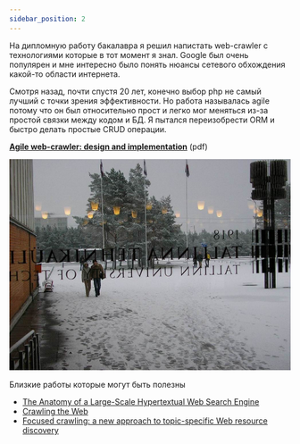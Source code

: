 ```yaml
---
sidebar_position: 2
---
```

На дипломную работу бакалавра я решил напистать web-crawler с технологиями которые в тот момент я знал. Google был очень популярен и мне интересно было понять нюансы сетевого обхождения какой-то области интернета.

Смотря назад, почти спустя 20 лет, конечно выбор php не самый лучший с точки зрения эффективности. Но работа называлась agile потому что он был относительно прост и легко мог меняться из-за простой  связки между кодом и БД. Я пытался переизобрести ORM и быстро делать простые CRUD операции.

[**Agile web-crawler: design and implementation**](pdfs/bsc-work.pdf) (pdf)


![](img/ttu-07.jpg)


Близкие работы которые могут быть полезны
- [The Anatomy of a Large-Scale Hypertextual Web Search Engine](pdfs/The%20Anatomy%20of%20a%20Large-Scale%20Hypertextual%20Web%20Search%20Engine.pdf)
- [Crawling the Web](pdfs/Crawling%20the%20Web.pdf)
- [ Focused crawling: a new approach to topic-specific Web resource discovery](pdfs/Focused%20crawling.pdf)
  